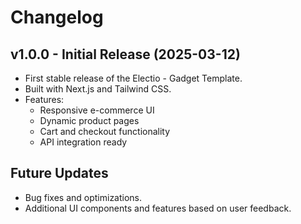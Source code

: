 # Changelog

## v1.0.0 - Initial Release (2025-03-12)
- First stable release of the Electio - Gadget Template.
- Built with Next.js and Tailwind CSS.
- Features:
  - Responsive e-commerce UI
  - Dynamic product pages
  - Cart and checkout functionality
  - API integration ready

## Future Updates
- Bug fixes and optimizations.
- Additional UI components and features based on user feedback.

